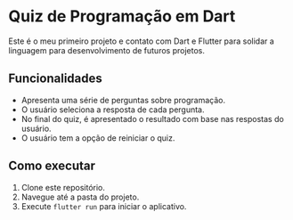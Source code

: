 # Quiz de Programação em Dart

Este é o meu primeiro projeto e contato com Dart e Flutter para solidar a linguagem para desenvolvimento de futuros projetos.

## Funcionalidades

- Apresenta uma série de perguntas sobre programação.
- O usuário seleciona a resposta de cada pergunta.
- No final do quiz, é apresentado o resultado com base nas respostas do usuário.
- O usuário tem a opção de reiniciar o quiz.

## Como executar

1. Clone este repositório.
2. Navegue até a pasta do projeto.
3. Execute `flutter run` para iniciar o aplicativo.
